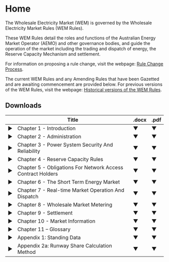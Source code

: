 # Home
The Wholesale Electricity Market (WEM) is governed by the Wholesale Electricity Market Rules (WEM Rules).

These WEM Rules detail the roles and functions of the Australian Energy Market Operator (AEMO) and other governance bodies, and guide the operation of the market including the trading and dispatch of energy, the Reserve Capacity Mechanism and settlement.

For information on proposing a rule change, visit the webpage: [Rule Change Process](https://www.wa.gov.au/government/document-collections/rule-change-process). 

The current WEM Rules and any Amending Rules that have been Gazetted and are awaiting commencement are provided below. For previous versions of the WEM Rules, visit the webpage: [Historical versions of the WEM Rules](https://www.wa.gov.au/government/document-collections/historical-versions-of-the-wem-rules). 

## Downloads

|         |     Title    |     .docx    |     .pdf    |
|---|---|---|---|
|     ▶    |     Chapter 1 - Introduction    |     ▼    |     ▼    |
|     ▶    |     Chapter 2 - Administration    |     ▼    |     ▼    |
|     ▶    |     Chapter 3 - Power System Security And Reliability    |     ▼    |     ▼    |
|     ▶    |     Chapter 4 - Reserve Capacity Rules    |     ▼    |     ▼    |
|     ▶    |     Chapter 5 - Obligations For Network Access Contract   Holders    |     ▼    |     ▼    |
|     ▶    |     Chapter 6 - The Short Term Energy Market    |     ▼    |     ▼    |
|     ▶    |     Chapter 7 - Real-time Market Operation And Dispatch    |     ▼    |     ▼    |
|     ▶    |     Chapter 8 - Wholesale Market Metering    |     ▼    |     ▼    |
|     ▶    |     Chapter 9 - Settlement    |     ▼    |     ▼    |
|     ▶    |     Chapter 10 - Market Information    |     ▼    |     ▼    |
|     ▶    |     Chapter 11 – Glossary    |     ▼    |     ▼    |
|     ▶    |     Appendix 1: Standing Data    |     ▼    |     ▼    |
|     ▶    |     Appendix 2a: Runway Share Calculation Method    |     ▼    |     ▼    |